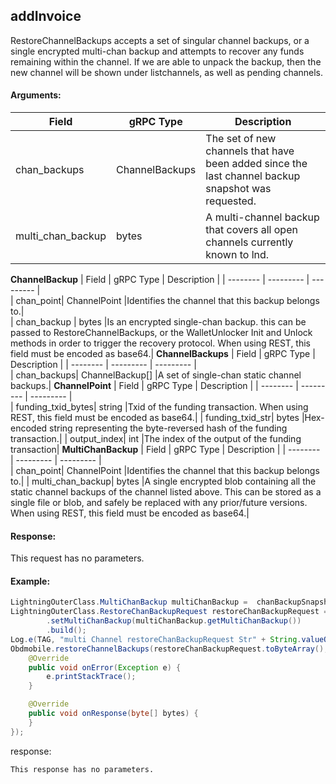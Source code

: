 ## addInvoice
<!-- 
中文用注释符号注释掉。创建一个收款Invoice 
-->  

RestoreChannelBackups accepts a set of singular channel backups, or a single encrypted multi-chan backup and attempts to recover any funds remaining within the channel. If we are able to unpack the backup, then the new channel will be shown under listchannels, as well as pending channels.

#### Arguments:
| Field		         |	gRPC Type		|	   Description  |
| -------- 	       |	---------   |    ---------    |  
| chan_backups|	ChannelBackups	    |The set of new channels that have been added since the last channel backup snapshot was requested.|  
| multi_chan_backup  |	bytes	|A multi-channel backup that covers all open channels currently known to lnd.|
**ChannelBackup**
| Field		         |	gRPC Type		|	   Description  |
| -------- 	       |	---------   |    ---------    |  
| chan_point|	ChannelPoint	    |Identifies the channel that this backup belongs to.|  
| chan_backup  |	bytes	|Is an encrypted single-chan backup. this can be passed to RestoreChannelBackups, or the WalletUnlocker Init and Unlock methods in order to trigger the recovery protocol. When using REST, this field must be encoded as base64.|
**ChannelBackups**
| Field		         |	gRPC Type		|	   Description  |
| -------- 	       |	---------   |    ---------    |  
| chan_backups|	ChannelBackup[]	    |A set of single-chan static channel backups.|
**ChannelPoint**
| Field		         |	gRPC Type		|	   Description  |
| -------- 	       |	---------   |    ---------    |  
| funding_txid_bytes|	string    |Txid of the funding transaction. When using REST, this field must be encoded as base64.|
| funding_txid_str|	bytes    |Hex-encoded string representing the byte-reversed hash of the funding transaction.|
| output_index|	int    |The index of the output of the funding transaction|
**MultiChanBackup**
| Field		         |	gRPC Type		|	   Description  |
| -------- 	       |	---------   |    ---------    |  
| chan_point|	ChannelPoint    |Identifies the channel that this backup belongs to.|
| multi_chan_backup|	bytes    |A single encrypted blob containing all the static channel backups of the channel listed above. This can be stored as a single file or blob, and safely be replaced with any prior/future versions. When using REST, this field must be encoded as base64.|
#### Response:
This request has no parameters.


#### Example:

<!--
java code example
-->

```java
LightningOuterClass.MultiChanBackup multiChanBackup =  chanBackupSnapshot.getMultiChanBackup();
LightningOuterClass.RestoreChanBackupRequest restoreChanBackupRequest = LightningOuterClass.RestoreChanBackupRequest.newBuilder()
        .setMultiChanBackup(multiChanBackup.getMultiChanBackup())
        .build();
Log.e(TAG, "multi Channel restoreChanBackupRequest Str" + String.valueOf(restoreChanBackupRequest));
Obdmobile.restoreChannelBackups(restoreChanBackupRequest.toByteArray(), new Callback() {
    @Override
    public void onError(Exception e) {
        e.printStackTrace();
    }

    @Override
    public void onResponse(byte[] bytes) {
    }
});
```

<!--
下面放例子的返回结果 
-->
response:
```
This response has no parameters.
```


